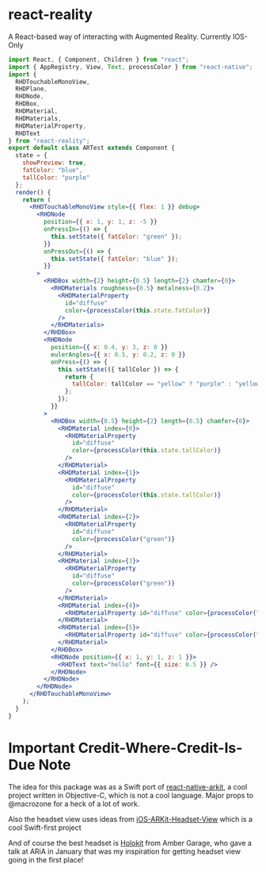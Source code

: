 # react-reality

A React-based way of interacting with Augmented Reality. Currently IOS-Only

```jsx
import React, { Component, Children } from "react";
import { AppRegistry, View, Text, processColor } from "react-native";
import {
  RHDTouchableMonoView,
  RHDPlane,
  RHDNode,
  RHDBox,
  RHDMaterial,
  RHDMaterials,
  RHDMaterialProperty,
  RHDText
} from "react-reality";
export default class ARTest extends Component {
  state = {
    showPreview: true,
    fatColor: "blue",
    tallColor: "purple"
  };
  render() {
    return (
      <RHDTouchableMonoView style={{ flex: 1 }} debug>
        <RHDNode
          position={{ x: 1, y: 1, z: -5 }}
          onPressIn={() => {
            this.setState({ fatColor: "green" });
          }}
          onPressOut={() => {
            this.setState({ fatColor: "blue" });
          }}
        >
          <RHDBox width={2} height={0.5} length={2} chamfer={0}>
            <RHDMaterials roughness={0.5} metalness={0.2}>
              <RHDMaterialProperty
                id="diffuse"
                color={processColor(this.state.fatColor)}
              />
            </RHDMaterials>
          </RHDBox>
          <RHDNode
            position={{ x: 0.4, y: 3, z: 0 }}
            eulerAngles={{ x: 0.5, y: 0.2, z: 0 }}
            onPress={() => {
              this.setState(({ tallColor }) => {
                return {
                  tallColor: tallColor == "yellow" ? "purple" : "yellow"
                };
              });
            }}
          >
            <RHDBox width={0.5} height={2} length={0.5} chamfer={0}>
              <RHDMaterial index={0}>
                <RHDMaterialProperty
                  id="diffuse"
                  color={processColor(this.state.tallColor)}
                />
              </RHDMaterial>
              <RHDMaterial index={1}>
                <RHDMaterialProperty
                  id="diffuse"
                  color={processColor(this.state.tallColor)}
                />
              </RHDMaterial>
              <RHDMaterial index={2}>
                <RHDMaterialProperty
                  id="diffuse"
                  color={processColor("green")}
                />
              </RHDMaterial>
              <RHDMaterial index={3}>
                <RHDMaterialProperty
                  id="diffuse"
                  color={processColor("green")}
                />
              </RHDMaterial>
              <RHDMaterial index={4}>
                <RHDMaterialProperty id="diffuse" color={processColor("red")} />
              </RHDMaterial>
              <RHDMaterial index={5}>
                <RHDMaterialProperty id="diffuse" color={processColor("red")} />
              </RHDMaterial>
            </RHDBox>
            <RHDNode position={{ x: 1, y: 1, z: 1 }}>
              <RHDText text="hello" font={{ size: 0.5 }} />
            </RHDNode>
          </RHDNode>
        </RHDNode>
      </RHDTouchableMonoView>
    );
  }
}
```

# Important Credit-Where-Credit-Is-Due Note

The idea for this package was as a Swift port of [react-native-arkit](https://github.com/HippoAR/react-native-arkit), a cool project written in Objective-C, which is not a cool language. Major props to @macrozone for a heck of a lot of work.

Also the headset view uses ideas from [iOS-ARKit-Headset-View](https://github.com/hanleyweng/iOS-ARKit-Headset-View) which is a cool Swift-first project

And of course the best headset is [Holokit](https://holokit.io) from Amber Garage, who gave a talk at ARiA in January that was my inspiration for getting headset view going in the first place!
